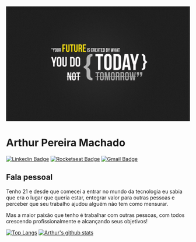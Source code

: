 ![Header](https://github.com/ArthurPMachado/ArthurPMachado/blob/master/readmeprofile.jpg "Header")

# Arthur Pereira Machado

[![Linkedin Badge](https://img.shields.io/badge/-Arthur%20Machado-blue?style=flat-square&logo=Linkedin&logoColor=white&link=https://www.linkedin.com/in/arthurpmachado/)](https://www.linkedin.com/in/arthurpmachado/)
[![Rocketseat Badge](https://img.shields.io/badge/-arthurmachado-black?style=flat-square&labelColor=6633cc&label=Rocketseat&logoColor=white&link=https://app.rocketseat.com.br/me/arthurmachado)](https://app.rocketseat.com.br/me/arthurmachado) 
[![Gmail Badge](https://img.shields.io/badge/-machadoparthur1@gmail.com-red?style=flat-square&logo=Gmail&logoColor=white&link=mailto:machadoparthur1@gmail.com)](mailto:machadoparthur1@gmail.com)

## Fala pessoal

Tenho 21 e desde que comecei a entrar no mundo da tecnologia eu sabia que era o lugar que queria estar, entegrar valor para outras pessoas e perceber que seu trabalho ajudou alguém não tem como mensurar.

Mas a maior paixão que tenho é trabalhar com outras pessoas, com todos crescendo profissionalmente e alcançando seus objetivos!

[![Top Langs](https://github-readme-stats.vercel.app/api/top-langs?username=ArthurPMachado)](https://github.com/ArthurPMachado/github-readme-stats)
[![Arthur's github stats](https://github-readme-stats.vercel.app/api?username=ArthurPMachado)](https://github.com/ArthurPMachado/github-readme-stats)
